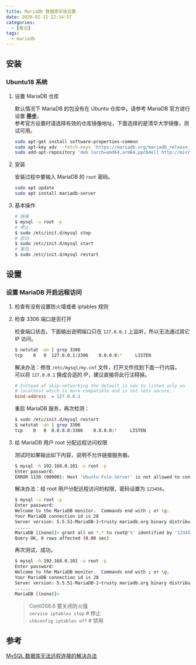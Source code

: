 ```yaml
---
title: MariaDB 数据库安装设置
date: 2020-02-11 12:14:57
categories:
  - [笔记]
tags:
  - mariadb
---
```


## 安装

### Ubuntu18 系统

1. 设置 MariaDB 仓库

    默认情况下 MariaDB 的包没有在 Ubuntu 仓库中，请参考 MariaDB 官方进行设置 [**移步**](https://downloads.mariadb.org/mariadb/repositories/#mirror=neusoft)。  
    参考官方设置时请选择有效的仓库镜像地址，下面选择的是清华大学镜像，测试可用。

    ```sh
    sudo apt-get install software-properties-common
    sudo apt-key adv --fetch-keys 'https://mariadb.org/mariadb_release_signing_key.asc'
    sudo add-apt-repository 'deb [arch=amd64,arm64,ppc64el] http://mirror.its.dal.ca/mariadb/repo/10.4/ubuntu bionic main'
    ```

2. 安装

    安装过程中要输入 MariaDB 的 `root` 密码。

    ```sh
    sudo apt update
    sudo apt install mariadb-server
    ```

3. 基本操作

    ```sh
    # 链接
    $ mysql -u root -p
    # 停止
    $ sudo /etc/init.d/mysql stop
    # 启动
    $ sudo /etc/init.d/mysql start
    # 重启
    $ sudo /etc/init.d/mysql restart
    ```

## 设置

### 设置 MariaDB 开启远程访问

1. 检查有没有设置防火墙或者 iptables 规则

2. 检查 3306 端口是否打开

    检查端口状态，下面输出说明端口只在 `127.0.0.1` 上监听，所以无法通过其它 IP 访问。

    ```sh
    $ netstat -an | grep 3306
    tcp    0   0  127.0.0.1:3306    0.0.0.0:*     LISTEN
    ```

    解决办法：修改 `/etc/mysql/my.cnf` 文件，打开文件找到下面一行内容。  
    可以将 `127.0.0.1` 换成合适的 IP，建议直接将此行注释掉。

    ```ini
    # Instead of skip-networking the default is now to listen only on
    # localhost which is more compatible and is not less secure.
    bind-address  = 127.0.0.1
    ```

    重启 MariaDB 服务，再次检测：

    ```sh
    $ sudo /etc/init.d/mysql restart
    $ netstat -an | grep 3306
    tcp    0   0  0.0.0.0:3306    0.0.0.0:*     LISTEN
    ```

3. 给 MariaDB 用户 root 分配远程访问权限

    测试时如果输出如下内容，说明不允许链接服务器。

    ```sh
    $ mysql -h 192.168.0.101 -u root -p
    Enter password:
    ERROR 1130 (00000): Host 'Ubuntu-Fvlo.Server' is not allowed to connect to this MySQL server
    ```

    解决办法：给 root 用户分配远程访问的权限，密码设置为 `123456`。

    ```sh
    $ mysql -u root -p
    Enter password:
    Welcome to the MariaDB monitor.  Commands end with ; or \g.
    Your MariaDB connection id is 28
    Server version: 5.5.51-MariaDB-1~trusty mariadb.org binary distribution
    ......
    MariaDB [(none)]> grant all on *.* to root@'%' identified by '123456';
    Query OK, 0 rows affected (0.00 sec)
    ```

    再次测试，成功。

    ```sh
    $ mysql -h 192.168.0.101 -u root -p
    Enter password:
    Welcome to the MariaDB monitor.  Commands end with ; or \g.
    Your MariaDB connection id is 28
    Server version: 5.5.51-MariaDB-1~trusty mariadb.org binary distribution
    ......
    MariaDB [(none)]>
    ```

    > CentOS6.6 要关闭防火强  
    > `service iptables stop` # 停止  
    > `chkconfig iptables off` # 禁用  

## 参考

[MySQL 数据库无法远程连接的解决办法](http://www.cnblogs.com/beanmoon/p/3173924.html)
